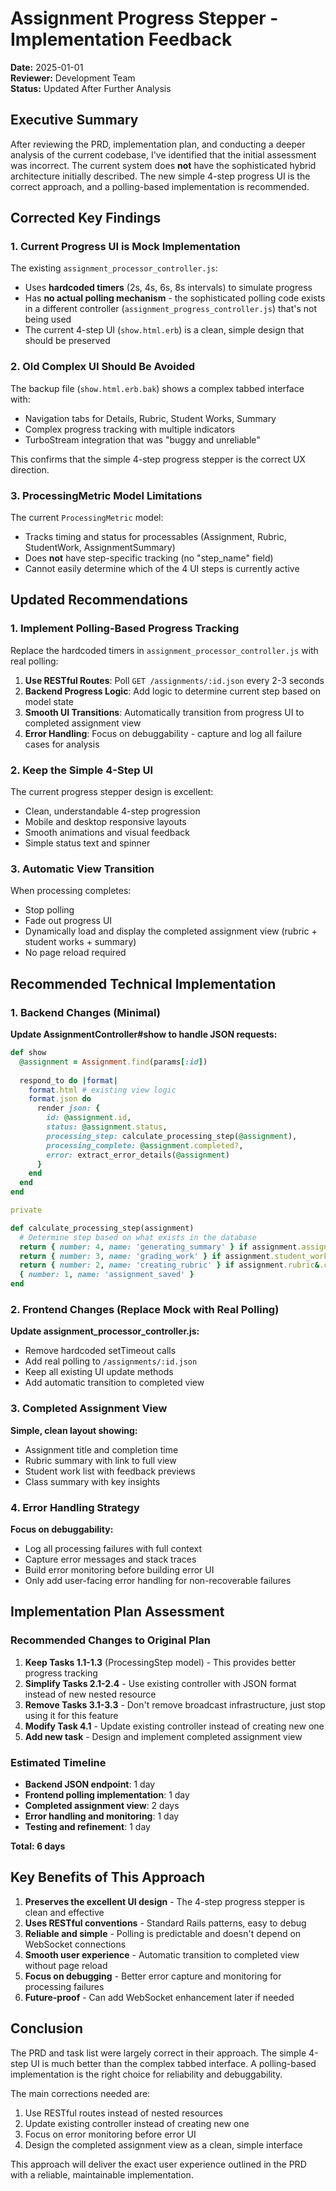 # Assignment Progress Stepper - Implementation Feedback

**Date:** 2025-01-01  
**Reviewer:** Development Team  
**Status:** Updated After Further Analysis

## Executive Summary

After reviewing the PRD, implementation plan, and conducting a deeper analysis of the current codebase, I've identified that the initial assessment was incorrect. The current system does **not** have the sophisticated hybrid architecture initially described. The new simple 4-step progress UI is the correct approach, and a polling-based implementation is recommended.

## Corrected Key Findings

### 1. Current Progress UI is Mock Implementation

The existing `assignment_processor_controller.js`:
- Uses **hardcoded timers** (2s, 4s, 6s, 8s intervals) to simulate progress
- Has **no actual polling mechanism** - the sophisticated polling code exists in a different controller (`assignment_progress_controller.js`) that's not being used
- The current 4-step UI (`show.html.erb`) is a clean, simple design that should be preserved

### 2. Old Complex UI Should Be Avoided

The backup file (`show.html.erb.bak`) shows a complex tabbed interface with:
- Navigation tabs for Details, Rubric, Student Works, Summary
- Complex progress tracking with multiple indicators
- TurboStream integration that was "buggy and unreliable"

This confirms that the simple 4-step progress stepper is the correct UX direction.

### 3. ProcessingMetric Model Limitations

The current `ProcessingMetric` model:
- Tracks timing and status for processables (Assignment, Rubric, StudentWork, AssignmentSummary)
- Does **not** have step-specific tracking (no "step_name" field)
- Cannot easily determine which of the 4 UI steps is currently active

## Updated Recommendations

### 1. Implement Polling-Based Progress Tracking

Replace the hardcoded timers in `assignment_processor_controller.js` with real polling:

1. **Use RESTful Routes**: Poll `GET /assignments/:id.json` every 2-3 seconds
2. **Backend Progress Logic**: Add logic to determine current step based on model state
3. **Smooth UI Transitions**: Automatically transition from progress UI to completed assignment view
4. **Error Handling**: Focus on debuggability - capture and log all failure cases for analysis

### 2. Keep the Simple 4-Step UI

The current progress stepper design is excellent:
- Clean, understandable 4-step progression
- Mobile and desktop responsive layouts
- Smooth animations and visual feedback
- Simple status text and spinner

### 3. Automatic View Transition

When processing completes:
- Stop polling
- Fade out progress UI
- Dynamically load and display the completed assignment view (rubric + student works + summary)
- No page reload required

## Recommended Technical Implementation

### 1. Backend Changes (Minimal)

**Update AssignmentController#show to handle JSON requests:**
```ruby
def show
  @assignment = Assignment.find(params[:id])
  
  respond_to do |format|
    format.html # existing view logic
    format.json do
      render json: {
        id: @assignment.id,
        status: @assignment.status,
        processing_step: calculate_processing_step(@assignment),
        processing_complete: @assignment.completed?,
        error: extract_error_details(@assignment)
      }
    end
  end
end

private

def calculate_processing_step(assignment)
  # Determine step based on what exists in the database
  return { number: 4, name: 'generating_summary' } if assignment.assignment_summary.present?
  return { number: 3, name: 'grading_work' } if assignment.student_works.any?(&:qualitative_feedback?)
  return { number: 2, name: 'creating_rubric' } if assignment.rubric&.criteria&.any?
  { number: 1, name: 'assignment_saved' }
end
```

### 2. Frontend Changes (Replace Mock with Real Polling)

**Update assignment_processor_controller.js:**
- Remove hardcoded setTimeout calls
- Add real polling to `/assignments/:id.json`
- Keep all existing UI update methods
- Add automatic transition to completed view

### 3. Completed Assignment View

**Simple, clean layout showing:**
- Assignment title and completion time
- Rubric summary with link to full view
- Student work list with feedback previews
- Class summary with key insights

### 4. Error Handling Strategy

**Focus on debuggability:**
- Log all processing failures with full context
- Capture error messages and stack traces
- Build error monitoring before building error UI
- Only add user-facing error handling for non-recoverable failures

## Implementation Plan Assessment

### Recommended Changes to Original Plan

1. **Keep Tasks 1.1-1.3** (ProcessingStep model) - This provides better progress tracking
2. **Simplify Tasks 2.1-2.4** - Use existing controller with JSON format instead of new nested resource
3. **Remove Tasks 3.1-3.3** - Don't remove broadcast infrastructure, just stop using it for this feature
4. **Modify Task 4.1** - Update existing controller instead of creating new one
5. **Add new task** - Design and implement completed assignment view

### Estimated Timeline

- **Backend JSON endpoint**: 1 day
- **Frontend polling implementation**: 1 day  
- **Completed assignment view**: 2 days
- **Error handling and monitoring**: 1 day
- **Testing and refinement**: 1 day

**Total: 6 days**

## Key Benefits of This Approach

1. **Preserves the excellent UI design** - The 4-step progress stepper is clean and effective
2. **Uses RESTful conventions** - Standard Rails patterns, easy to debug
3. **Reliable and simple** - Polling is predictable and doesn't depend on WebSocket connections
4. **Smooth user experience** - Automatic transition to completed view without page reload
5. **Focus on debugging** - Better error capture and monitoring for processing failures
6. **Future-proof** - Can add WebSocket enhancement later if needed

## Conclusion

The PRD and task list were largely correct in their approach. The simple 4-step UI is much better than the complex tabbed interface. A polling-based implementation is the right choice for reliability and debuggability.

The main corrections needed are:
1. Use RESTful routes instead of nested resources
2. Update existing controller instead of creating new one  
3. Focus on error monitoring before error UI
4. Design the completed assignment view as a clean, simple interface

This approach will deliver the exact user experience outlined in the PRD with a reliable, maintainable implementation.